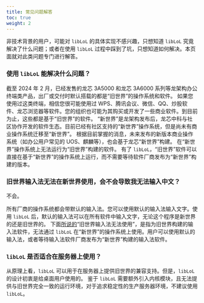 ```yaml
---
title: 常见问题解答
toc: true
weight: 2
---
```


非技术背景的用户，可能对 `libLoL` 的具体实现不感兴趣，只想知道 `libLoL`
究竟解决了什么问题；或者在使用 `libLoL` 过程中踩到了坑，只想知道如何解决。本页面就对此类问题专门进行解答。

### 使用 `libLoL` 能解决什么问题？

截至 2024 年 2 月，已经发售的龙芯 3A5000 和龙芯 3A6000 系列等龙架构办公终端类产品，出厂或交付时默认搭载的都是“旧世界”的操作系统和软件。
如果您使用过这类终端，相信您很可能使用过 WPS、腾讯会议、微信、QQ、炒股软件、龙芯浏览器等软件。您的组织也可能为其购买或开发了一些商业软件。到目前为止，这些都是基于“旧世界”的软件。
“新世界”是龙架构发布后，龙芯中科与社区协作开发的软件生态。目前已经有社区支持的“新世界”操作系统，但是尚未有商业操作系统迁移至“新世界”。
根据目前掌握的消息，未来发布的新版本商业操作系统（如办公用户常见的 UOS、麒麟等），也会基于龙芯“新世界”构建。
在“新世界”操作系统上无法运行为“旧世界”构建的软件。
有了 `libLoL`，“旧世界”软件可以直接在基于“新世界”的操作系统上运行，而不需要等待软件厂商发布为“新世界”构建的版本。

### 旧世界输入法无法在新世界使用，会不会导致我无法输入中文？

不会。

所有厂商的操作系统都会带默认的输入法。您可以使用默认的输入法输入文字。使用 `libLoL` 后，默认的输入法可以在所有软件中输入文字，无论这个程序是新世界的还是旧世界的。
下面[所说的](#why-its-impossible-to-load-ow-libs-in-nw-apps)“旧世界输入法无法使用”，是指为旧世界构建的输入法软件，无法通过 `libLoL`
在“新世界”的操作系统上使用。用户可以使用默认的输入法，或者等待输入法软件厂商发布为“新世界”构建的输入法软件。

### `libLoL` 是否适合在服务器上使用？

从原理上看，`libLoL` 可以用于在服务器上提供旧世界的兼容支持。但是，`libLoL` 的设计初衷是给桌面用户使用的。
鉴于 `libLoL` 需要额外引入内核模块，且无法提供与旧世界完全一致的运行环境，对于追求稳定性的生产服务器环境，不建议使用 `libLoL`。
